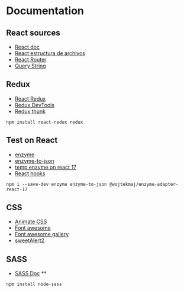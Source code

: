 # Documentation

## React sources
* [React doc](https://create-react-app.dev/)
* [React estructura de archivos](https://es.reactjs.org/docs/faq-structure.html)
* [React Router](https://reactrouter.com/web/guides/quick-start)
* [Query String](https://www.npmjs.com/package/query-string)

## Redux
* [React Redux](https://fontawesome.com/v5.15/icons?d=gallery&p=2&m=free)
* [Redux DevTools](https://github.com/zalmoxisus/redux-devtools-extension#usage)
* [Redux thunk](https://www.npmjs.com/package/redux-thunk)

```
npm install react-redux redux
```

## Test on React 
* [enzyme](https://enzymejs.github.io/enzyme/)
* [enzyme-to-json](https://www.npmjs.com/package/enzyme-to-json)
* [temp enzyme on react 17](https://github.com/wojtekmaj/enzyme-adapter-react-17)
* [React  hooks](https://react-hooks-testing-library.com/)

```
npm i --save-dev enzyme enzyme-to-json @wojtekmaj/enzyme-adapter-react-17
```

## CSS
* [Animate CSS](https://animate.style/)
* [Font awesome](https://cdnjs.com/libraries/font-awesome)
* [Font awesome gallery](https://fontawesome.com/v5.15/icons?d=gallery&p=2&m=free)
* [sweetAlert2](https://sweetalert2.github.io/)

## SASS
* [SASS Doc](https://sass-lang.com/install)
**
```
npm install node-sass
```

